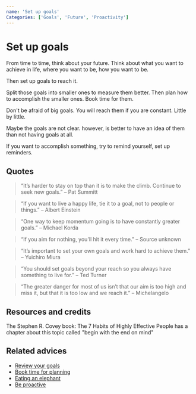 ```yaml
---
name: 'Set up goals'
Categories: ['Goals', 'Future', 'Proactivity']
---
```

# Set up goals

From time to time, think about your future. Think about what you want to achieve in life, where you want to be, how you want to be.

Then set up goals to reach it.

Split those goals into smaller ones to measure them better. Then plan how to accomplish the smaller ones. Book time for them.

Don't be afraid of big goals. You will reach them if you are constant. Little by little.

Maybe the goals are not clear. however, is better to have an idea of them than not having goals at all.

If you want to accomplish something, try to remind yourself, set up reminders.

## Quotes

> “It’s harder to stay on top than it is to make the climb. Continue to seek new goals.” – Pat Summitt

> “If you want to live a happy life, tie it to a goal, not to people or things.” – Albert Einstein

> “One way to keep momentum going is to have constantly greater goals.” – Michael Korda

> “If you aim for nothing, you'll hit it every time.” – Source unknown

> “It’s important to set your own goals and work hard to achieve them.” – Yuichiro Miura

> “You should set goals beyond your reach so you always have something to live for.” – Ted Turner

> “The greater danger for most of us isn’t that our aim is too high and miss it, but that it is too low and we reach it.” – Michelangelo

## Resources and credits

The Stephen R. Covey book: The 7 Habits of Highly Effective People has a chapter about this topic called "begin with the end on mind"

## Related advices

- [Review your goals](../Review%20your%20goals)
- [Book time for planning](../Book%20time%20for%20planning/index.md)
- [Eating an elephant](../Eating%20an%20elephant/index.md)
- [Be proactive](../Be%20proactive/index.md)
